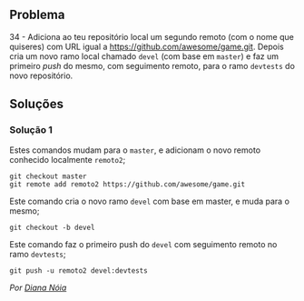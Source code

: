 ## Problema

34 - Adiciona ao teu repositório local um segundo remoto (com o nome que
quiseres) com URL igual a https://github.com/awesome/game.git. Depois cria um
novo ramo local chamado `devel` (com base em `master`) e faz um primeiro _push_
do mesmo, com seguimento remoto, para o ramo `devtests` do novo repositório.

## Soluções

### Solução 1
Estes comandos mudam para o `master`, e adicionam o novo remoto conhecido localmente  `remoto2`;

```
git checkout master
git remote add remoto2 https://github.com/awesome/game.git
```

Este comando cria o novo ramo `devel` com base em master, e muda para o mesmo;

```
git checkout -b devel
```

Este comando faz o primeiro push do `devel` com seguimento remoto no ramo `devtests`;

```
git push -u remoto2 devel:devtests
```

*Por [Diana Nóia](https://github.com/DianaNoia)*
